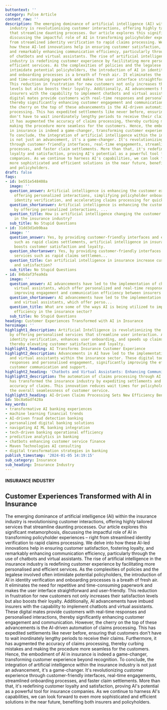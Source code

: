 ```yaml
---
buttontext: ''
category: Pulse Article
content_raw: ''
description: The emerging dominance of artificial intelligence (AI) within the insurance
  industry is revolutionising customer interactions, offering highly tailored services
  that streamline daunting processes. Our article explores this significant metamorphosis,
  discussing the impactful role of AI in transforming policyholder experiences – right
  from streamlined identity verification to rapid claims processing. We delve into
  how these AI-led innovations help in ensuring customer satisfaction, fostering loyalty,
  and remarkably enhancing communication efficiency, particularly through the use
  of chatbots and virtual assistants. The rise of artificial intelligence in the insurance
  industry is redefining customer experience by facilitating more personalised and
  efficient services. As the complexities of policies and the legalese involved often
  intimidate potential policyholders, the introduction of AI in identity verification
  and onboarding processes is a breath of fresh air. It eliminates the need for repetitive
  and time-consuming paperwork and makes the user interface straightforward and user-friendly.
  This reduction in frustration for new customers not only increases their satisfaction
  levels but also boosts their loyalty. Additionally, AI advancements have imbued
  insurers with the capability to implement chatbots and virtual assistants. These
  digital mates provide customers with real-time responses and personalised interactions,
  thereby significantly enhancing customer engagement and communication. However,
  the cherry on the top of these advancements is the AI-driven automation of claims
  processing. This has expedited settlements like never before, ensuring that customers
  don't have to wait inordinately lengthy periods to receive their claims. Furthermore,
  it has augmented the accuracy of claims processing, thereby curbing mistakes and
  making the procedure more seamless for the customers. Hence, the embodiment of AI
  in insurance is indeed a game-changer, transforming customer experience beyond recognition.
  To conclude, the integration of artificial intelligence within the insurance industry
  is not just an advancement, it's a game-changer. It's revolutionizing customer experience
  through customer-friendly interfaces, real-time engagements, streamlined onboarding
  processes, and faster claim settlements. More than that, it's redefining customer
  loyalty and satisfaction, proving AI's potential as a powerful tool for insurance
  companies. As we continue to harness AI's capabilities, we can look forward to even
  more sophisticated and efficient solutions in the near future, benefiting both insurers
  and policyholders.
draft: false
faqs:
- id: be551e548408a
  image: ''
  question_answer: Artificial intelligence is enhancing the customer experience by
    offering personalized interactions, simplifying policyholder onboarding with streamlined
    identity verification, and accelerating claims processing for quicker settlements.
  question_shortanswer: Artificial intelligence is enhancing the customer experience
    by offering personalized interactions, ...
  question_title: How is artificial intelligence changing the customer experience
    in the insurance industry?
  sub_title: No Stupid Questions
- id: 31dd3d1eb9baa
  image: ''
  question_answer: Yes, by providing customer-friendly interfaces and efficient services
    such as rapid claims settlements, artificial intelligence in insurance significantly
    boosts customer satisfaction and loyalty.
  question_shortanswer: Yes, by providing customer-friendly interfaces and efficient
    services such as rapid claims settlemen...
  question_title: Can artificial intelligence in insurance increase customer loyalty
    and satisfaction?
  sub_title: No Stupid Questions
- id: 84bdaf3fea9da
  image: ''
  question_answer: AI advancements have led to the implementation of chatbots and
    virtual assistants, which offer personalized and real-time responses, thereby
    improving engagement and communication efficiency between insurers and customers.
  question_shortanswer: AI advancements have led to the implementation of chatbots
    and virtual assistants, which offer perso...
  question_title: What are some of the ways AI is being utilized to improve communication
    efficiency in the insurance sector?
  sub_title: No Stupid Questions
heading: Customer Experiences Transformed with AI in Insurance
heroimage: ''
highlight1_description: Artificial Intelligence is revolutionizing the insurance industry
  by offering personalised services that streamline user interaction. AI simplifies
  identity verification, enhances user onboarding, and speeds up claims processing,
  thereby elevating customer satisfaction and loyalty.
highlight1_heading: AI Transforms Insurance Customer Experience
highlight2_description: Advancements in AI have led to the implementation of chatbots
  and virtual assistants within the insurance sector. These digital tools offer real-time
  responses and personalised engagement, significantly improving the efficiency of
  customer communication and support.
highlight2_heading: 'Chatbots and Virtual Assistants: Enhancing Communication'
highlight3_description: The automation of claims processing through AI technology
  has transformed the insurance industry by expediting settlements and improving the
  accuracy of claims. This innovation reduces wait times for policyholders and enhances
  the overall seamlessness of customer service.
highlight3_heading: AI-Driven Claims Processing Sets New Efficiency Benchmarks
id: 5bc8a0adf428a
key_words:
- transformative AI banking experiences
- machine learning financial trends
- AI-driven fraud detection banking
- personalized digital banking solutions
- navigating AI ML banking integration
- tech-driven banking operational efficiency
- predictive analytics in banking
- chatbots enhancing customer service finance
- Maven Technologies AI consulting
- digital transformation strategies in banking
publish_timestamp: '2024-01-05 14:19:15'
sub_category: Insurance
sub_heading: Insurance Industry
---
```


#### INSURANCE INDUSTRY
## Customer Experiences Transformed with AI in Insurance
The emerging dominance of artificial intelligence (AI) within the insurance industry is revolutionising customer interactions, offering highly tailored services that streamline daunting processes. Our article explores this significant metamorphosis, discussing the impactful role of AI in transforming policyholder experiences – right from streamlined identity verification to rapid claims processing. We delve into how these AI-led innovations help in ensuring customer satisfaction, fostering loyalty, and remarkably enhancing communication efficiency, particularly through the use of chatbots and virtual assistants. The rise of artificial intelligence in the insurance industry is redefining customer experience by facilitating more personalised and efficient services. As the complexities of policies and the legalese involved often intimidate potential policyholders, the introduction of AI in identity verification and onboarding processes is a breath of fresh air. It eliminates the need for repetitive and time-consuming paperwork and makes the user interface straightforward and user-friendly. This reduction in frustration for new customers not only increases their satisfaction levels but also boosts their loyalty. Additionally, AI advancements have imbued insurers with the capability to implement chatbots and virtual assistants. These digital mates provide customers with real-time responses and personalised interactions, thereby significantly enhancing customer engagement and communication. However, the cherry on the top of these advancements is the AI-driven automation of claims processing. This has expedited settlements like never before, ensuring that customers don't have to wait inordinately lengthy periods to receive their claims. Furthermore, it has augmented the accuracy of claims processing, thereby curbing mistakes and making the procedure more seamless for the customers. Hence, the embodiment of AI in insurance is indeed a game-changer, transforming customer experience beyond recognition. To conclude, the integration of artificial intelligence within the insurance industry is not just an advancement, it's a game-changer. It's revolutionizing customer experience through customer-friendly interfaces, real-time engagements, streamlined onboarding processes, and faster claim settlements. More than that, it's redefining customer loyalty and satisfaction, proving AI's potential as a powerful tool for insurance companies. As we continue to harness AI's capabilities, we can look forward to even more sophisticated and efficient solutions in the near future, benefiting both insurers and policyholders.